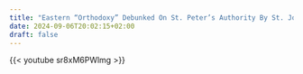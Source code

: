 ```yaml
---
title: "Eastern “Orthodoxy” Debunked On St. Peter’s Authority By St. John Of Damascus"
date: 2024-09-06T20:02:15+02:00
draft: false
---
```


{{< youtube sr8xM6PWlmg >}}
